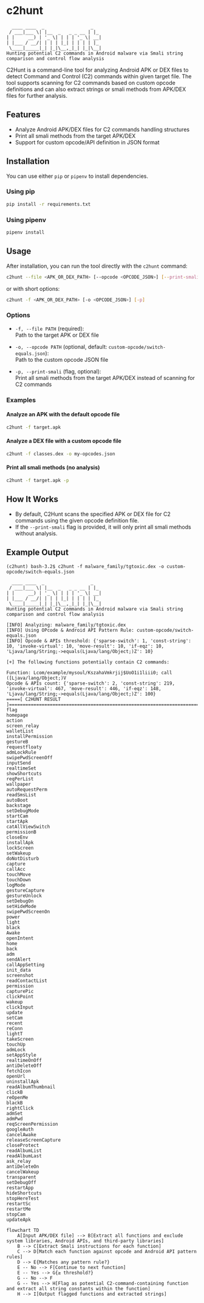 # c2hunt

```
  ____ ____  _                 _   
 / ___|___ \| |__  _   _ _ __ | |_ 
| |     __) | '_ \| | | | '_ \| __|
| |___ / __/| | | | |_| | | | | |_ 
 \____|_____|_| |_|\__,_|_| |_|\__|
Hunting potential C2 commands in Android malware via Smali string comparison and control flow analysis
```

C2Hunt is a command-line tool for analyzing Android APK or DEX files to detect Command and Control (C2) commands within given target file. The tool supports scanning for C2 commands based on custom opcode definitions and can also extract strings or smali methods from APK/DEX files for further analysis.

## Features

- Analyze Android APK/DEX files for C2 commands handling structures
- Print all smali methods from the target APK/DEX
- Support for custom opcode/API definition in JSON format

## Installation

You can use either `pip` or `pipenv` to install dependencies.

### Using pip

```bash
pip install -r requirements.txt
```

### Using pipenv

```bash
pipenv install
```

## Usage

After installation, you can run the tool directly with the `c2hunt` command:

```bash
c2hunt --file <APK_OR_DEX_PATH> [--opcode <OPCODE_JSON>] [--print-smali]
```

or with short options:

```bash
c2hunt -f <APK_OR_DEX_PATH> [-o <OPCODE_JSON>] [-p]
```

### Options

- `-f, --file PATH` (required):  
  Path to the target APK or DEX file

- `-o, --opcode PATH` (optional, default: `custom-opcode/switch-equals.json`):  
  Path to the custom opcode JSON file

- `-p, --print-smali` (flag, optional):  
  Print all smali methods from the target APK/DEX instead of scanning for C2 commands

### Examples

#### Analyze an APK with the default opcode file

```bash
c2hunt -f target.apk
```

#### Analyze a DEX file with a custom opcode file

```bash
c2hunt -f classes.dex -o my-opcodes.json
```

#### Print all smali methods (no analysis)

```bash
c2hunt -f target.apk -p
```

## How It Works

- By default, C2Hunt scans the specified APK or DEX file for C2 commands using the given opcode definition file.
- If the `--print-smali` flag is provided, it will only print all smali methods without analysis.

## Example Output

```
(c2hunt) bash-3.2$ c2hunt -f malware_family/tgtoxic.dex -o custom-opcode/switch-equals.json

  ____ ____  _                 _   
 / ___|___ \| |__  _   _ _ __ | |_ 
| |     __) | '_ \| | | | '_ \| __|
| |___ / __/| | | | |_| | | | | |_ 
 \____|_____|_| |_|\__,_|_| |_|\__|
Hunting potential C2 commands in Android malware via Smali string comparison and control flow analysis

[INFO] Analyzing: malware_family/tgtoxic.dex
[INFO] Using OPcode & Android API Pattern Rule: custom-opcode/switch-equals.json
[INFO] Opcode & APIs threshold: {'sparse-switch': 1, 'const-string': 10, 'invoke-virtual': 10, 'move-result': 10, 'if-eqz': 10, 'Ljava/lang/String;->equals(Ljava/lang/Object;)Z': 10}

[+] The following functions potentially contain C2 commands:

Function: Lcom/example/mysoul/KszahaVmkrjij$UoO1i1liii0; call ([Ljava/lang/Object;)V
Opcode & APIs count: {'sparse-switch': 2, 'const-string': 219, 'invoke-virtual': 467, 'move-result': 446, 'if-eqz': 148, 'Ljava/lang/String;->equals(Ljava/lang/Object;)Z': 100}
=====[ C2HUNT RESULT ]================================================================================
flag
homepage
action
screen_relay
walletList
installPermission
gestureB
requestfloaty
admLockRule
swipePwdScreenOff
inputSend
realtimeSet
showShortcuts
reqPerList
wallpaper
autoRequestPerm
readSmsList
autoBoot
backstage
setDebugMode
startCam
startApk
catAllViewSwitch
permissionB
closeEnv
installApk
lockScreen
setWakeup
doNotDisturb
capture
callAcc
touchMove
touchDown
logMode
gestureCapture
gestureUnlock
setDebugOn
setHideMode
swipePwdScreenOn
power
light
black
Awake
openIntent
home
back
adm
sendAlert
callAppSetting
init_data
screenshot
readContactList
permission
capturePic
clickPoint
wakeup
clickInput
update
setCam
recent
reConn
lightT
takeScreen
touchUp
admLock
setAppStyle
realtimeOnOff
antiDeleteOff
fetchIcon
openUrl
uninstallApk
readAlbumThumbnail
clickB
reOpenMe
blackB
rightClick
admSet
admPwd
reqScreenPermission
googleAuth
cancelAwake
releaseScreenCapture
closeProtect
readAlbumList
readAlbumLast
ask_relay
antiDeleteOn
cancelWakeup
transparent
setDebugOff
restartApp
hideShortcuts
stopHereTest
restartSc
restartMe
stopCam
updateApk
```


```mermaid
flowchart TD
    A[Input APK/DEX file] --> B[Extract all functions and exclude system libraries, Android APIs, and third-party libraries]
    B --> C[Extract Smali instructions for each function]
    C --> D[Match each function against opcode and Android API pattern rules]
    D --> E{Matches any pattern rule?}
    E -- No --> F[Continue to next function]
    E -- Yes --> G{≥ threshold?}
    G -- No --> F
    G -- Yes --> H[Flag as potential C2-command-containing function and extract all string constants within the function]
    H --> I[Output flagged functions and extracted strings]
```

